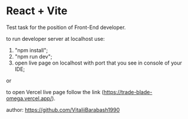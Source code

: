 # React + Vite

Test task for the position of Front-End developer.

to run developer server at localhost use:

1.  "npm install";
2.  "npm run dev";
3.  open live page on localhost with port that you see in console of your IDE;

or

to open Vercel live page follow the link (https://trade-blade-omega.vercel.app/).

author: https://github.com/VitaliiBarabash1990

